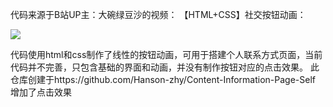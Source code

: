 代码来源于B站UP主：大碗绿豆沙的视频：
【HTML+CSS】社交按钮动画：

[![](https://i0.hdslb.com/bfs/archive/589ab17adfd61df4b3f7a776d2fefe7aa159b82c.jpg@760w_428h_1c.avif)](https://www.bilibili.com/video/BV1orXLYyEK7/)

代码使用html和css制作了线性的按钮动画，可用于搭建个人联系方式页面，当前代码并不完善，只包含基础的界面和动画，并没有制作按钮对应的点击效果。
此仓库创建于https://github.com/Hanson-zhy/Content-Information-Page-Self 增加了点击效果
